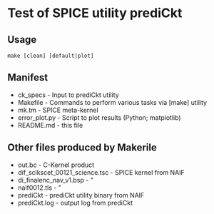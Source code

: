 # Test of SPICE utility prediCkt

## Usage

    make [clean] [default|plot]



## Manifest
* ck_specs - Input to prediCkt utility
* Makefile - Commands to perform various tasks via [make] utility
* mk.tm - SPICE meta-kernel
* error_plot.py - Script to plot results (Python; matplotlib)
* README.md - this file

## Other files produced by Makerile

* out.bc - C-Kernel product
* dif_sclkscet_00121_science.tsc - SPICE kernel from NAIF
* di_finalenc_nav_v1.bsp - "
* naif0012.tls - "
* prediCkt - prediCkt utility binary from NAIF
* prediCkt.log - output log from prediCkt
